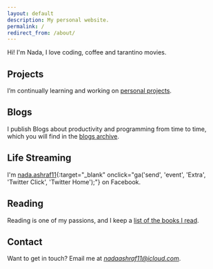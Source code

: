 ```yaml
---
layout: default
description: My personal website.
permalink: /
redirect_from: /about/
---
```



Hi! I'm Nada, I love coding, coffee and tarantino movies.


## Projects

I’m continually learning and working on [personal projects][8].


## Blogs

I publish Blogs about productivity and programming from time to time, which you will find in the [blogs archive][3].


## Life Streaming

I'm [nada.ashraf11][4]{:target="_blank" onclick="ga('send', 'event', 'Extra', 'Twitter Click', 'Twitter Home');"} on Facebook.


## Reading

Reading is one of my passions, and I keep a [list of the books I read][7].

## Contact

Want to get in touch? Email me at *<nadaashraf11@icloud.com>*.


[3]: /articles
[4]: https://www.facebook.com/nada.ashraf11
[5]: https://www.packtpub.com/web-development/instant-markdown-instant
[6]: /talks
[7]: /books
[8]: /projects
